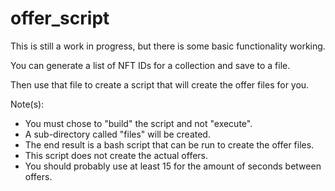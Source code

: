 # offer_script

This is still a work in progress, but there is some basic functionality working.

You can generate a list of NFT IDs for a collection and save to a file.

Then use that file to create a script that will create the offer files for you.

Note(s):

* You must chose to "build" the script and not "execute".
* A sub-directory called "files" will be created.
* The end result is a bash script that can be run to create the offer files.
* This script does not create the actual offers.
* You should probably use at least 15 for the amount of seconds between offers.


